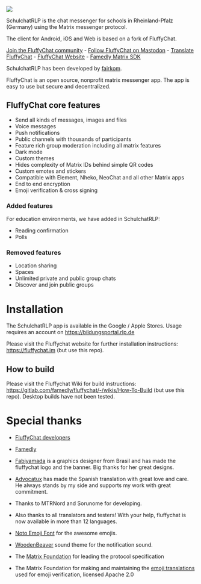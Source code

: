 ![](https://git.fairkom.net/chat/matrix/schulchatrlp/-/raw/main/assets/info-logo.png)

SchulchatRLP is the chat messenger for schools in Rheinland-Pfalz (Germany) using the Matrix messenger protocol. 

The client for Android, iOS and Web is based on a fork of FluffyChat.  

<a href="https://matrix.to/#/#fluffychat:matrix.org" target="new">Join the FluffyChat community</a> - <a href="https://metalhead.club/@krille" target="new">Follow FluffyChat on Mastodon</a> - <a href="https://hosted.weblate.org/projects/fluffychat/" target="new">Translate FluffyChat</a> - <a href="https://fluffychat.im" target="new">FluffyChat Website</a> - <a href="https://gitlab.com/famedly/famedlysdk" target="new">Famedly Matrix SDK</a> 

SchulchatRLP has been developed by <a href="https://fairkom.eu">fairkom</a>. 

FluffyChat is an open source, nonprofit matrix messenger app. The app is easy to use but secure and decentralized.

## FluffyChat core features

- Send all kinds of messages, images and files
- Voice messages
- Push notifications
- Public channels with thousands of participants
- Feature rich group moderation including all matrix features
- Dark mode
- Custom themes
- Hides complexity of Matrix IDs behind simple QR codes
- Custom emotes and stickers
- Compatible with Element, Nheko, NeoChat and all other Matrix apps
- End to end encryption
- Emoji verification & cross signing

### Added features

For education environments, we have added in SchulchatRLP:

- Reading confirmation
- Polls

### Removed features 

- Location sharing
- Spaces
- Unlimited private and public group chats
- Discover and join public groups

# Installation

The SchulchatRLP app is available in the Google / Apple Stores. Usage requires an account on https://bildungsportal.rlp.de

Please visit the Fluffychat website for further installation instructions: https://fluffychat.im (but use this repo).

## How to build

Please visit the Fluffychat Wiki for build instructions: https://gitlab.com/famedly/fluffychat/-/wikis/How-To-Build (but use this repo). Desktop builds have not been tested. 


# Special thanks

* <a href="https://fluffychat.im" target="new">FluffyChat developers</a> 

* <a href="https://www.famedly.com/" target="new">Famedly</a> 

* <a href="https://github.com/fabiyamada">Fabiyamada</a> is a graphics designer from Brasil and has made the fluffychat logo and the banner. Big thanks for her great designs.

* <a href="https://github.com/advocatux">Advocatux</a> has made the Spanish translation with great love and care. He always stands by my side and supports my work with great commitment.

* Thanks to MTRNord and Sorunome for developing.

* Also thanks to all translators and testers! With your help, fluffychat is now available in more than 12 languages.

* <a href="https://github.com/googlefonts/noto-emoji/">Noto Emoji Font</a> for the awesome emojis.

* <a href="https://github.com/madsrh/WoodenBeaver">WoodenBeaver</a> sound theme for the notification sound.

* The <a href="https://www.matrix.org/foundation/">Matrix Foundation</a> for leading the protocol specification

* The Matrix Foundation for making and maintaining the [emoji translations](https://github.com/matrix-org/matrix-doc/blob/main/data-definitions/sas-emoji.json) used for emoji verification, licensed Apache 2.0